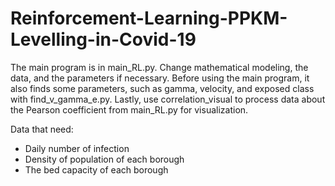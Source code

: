# Reinforcement-Learning-PPKM-Levelling-in-Covid-19

The main program is in main_RL.py. Change mathematical modeling, the data, and the parameters if necessary. Before using the main program, it also finds some parameters, such as gamma, velocity, and exposed class with find_v_gamma_e.py. Lastly, use correlation_visual to process data about the Pearson coefficient from main_RL.py for visualization.

Data that need:
- Daily number of infection
- Density of population of each borough
- The bed capacity of each borough
